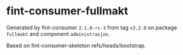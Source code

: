 # fint-consumer-fullmakt

Generated by fint-consumer `2.1.0-rc-3` from tag `v3.2.0` on package `fullmakt` and component `administrasjon`.

Based on fint-consumer-skeleton refs/heads/bootstrap.
